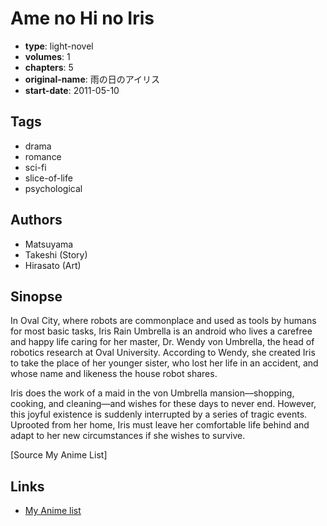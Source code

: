 # Ame no Hi no Iris

-   **type**: light-novel
-   **volumes**: 1
-   **chapters**: 5
-   **original-name**: 雨の日のアイリス
-   **start-date**: 2011-05-10

## Tags

-   drama
-   romance
-   sci-fi
-   slice-of-life
-   psychological

## Authors

-   Matsuyama
-   Takeshi (Story)
-   Hirasato (Art)

## Sinopse

In Oval City, where robots are commonplace and used as tools by humans for most basic tasks, Iris Rain Umbrella is an android who lives a carefree and happy life caring for her master, Dr. Wendy von Umbrella, the head of robotics research at Oval University. According to Wendy, she created Iris to take the place of her younger sister, who lost her life in an accident, and whose name and likeness the house robot shares.

Iris does the work of a maid in the von Umbrella mansion—shopping, cooking, and cleaning—and wishes for these days to never end. However, this joyful existence is suddenly interrupted by a series of tragic events. Uprooted from her home, Iris must leave her comfortable life behind and adapt to her new circumstances if she wishes to survive.

[Source My Anime List]

## Links

-   [My Anime list](https://myanimelist.net/manga/56923/Ame_no_Hi_no_Iris)
